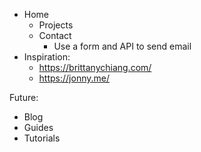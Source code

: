 - Home
    - Projects
    - Contact
        - Use a form and API to send email
- Inspiration:
    - https://brittanychiang.com/
    - https://jonny.me/

Future:
- Blog
- Guides
- Tutorials